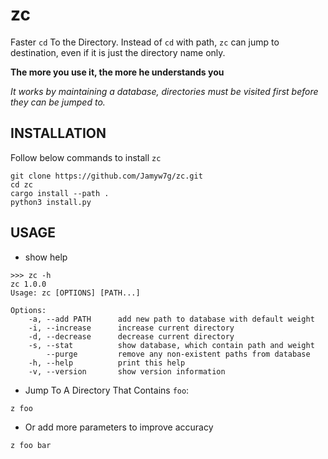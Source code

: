 # zc

Faster `cd` To the Directory. Instead of `cd` with path, `zc` can jump to destination, even if it is just the directory name only.

**The more you use it, the more he understands you**

*It works by maintaining a database, directories must be visited first before they can be jumped to.*



## INSTALLATION

Follow below commands to install `zc`

```shell
git clone https://github.com/Jamyw7g/zc.git
cd zc
cargo install --path .
python3 install.py
```



## USAGE

- show help

```shell
>>> zc -h
zc 1.0.0
Usage: zc [OPTIONS] [PATH...]

Options:
    -a, --add PATH      add new path to database with default weight
    -i, --increase      increase current directory
    -d, --decrease      decrease current directory
    -s, --stat          show database, which contain path and weight
        --purge         remove any non-existent paths from database
    -h, --help          print this help
    -v, --version       show version information
```



- Jump To A Directory That Contains `foo`:

```shell
z foo
```

- Or add more parameters to improve accuracy

```shell
z foo bar
```
